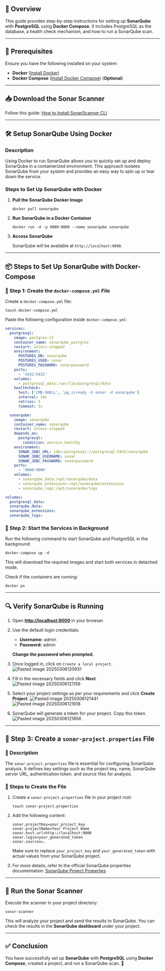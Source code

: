 ## 📌 Overview

This guide provides step-by-step instructions for setting up **SonarQube** with **PostgreSQL** using **Docker Compose**. It includes PostgreSQL as the database, a health check mechanism, and how to run a SonarQube scan.

---

## 🚀 Prerequisites

Ensure you have the following installed on your system:

- **Docker** ([Install Docker](https://docs.docker.com/get-docker/))
- **Docker Compose** ([Install Docker Compose](https://docs.docker.com/compose/install/)) (**Optional**)

---

## 📥 Download the Sonar Scanner

Follow this guide: [How to Install SonarScanner CLI](https://medium.com/novai-devops-101/how-to-install-sonarscanner-cli-client-on-windows-linux-and-macos-94b033f719c4)

---

## 🛠 Setup SonarQube Using Docker

### Description

Using Docker to run SonarQube allows you to quickly set up and deploy SonarQube in a containerized environment. This approach isolates SonarQube from your system and provides an easy way to spin up or tear down the service.

### Steps to Set Up SonarQube with Docker

1. **Pull the SonarQube Docker Image**
    
    ```shell
    docker pull sonarqube
    ```
    
2. **Run SonarQube in a Docker Container**
    
    ```shell
    docker run -d -p 9000:9000 --name sonarqube sonarqube
    ```
    
3. **Access SonarQube**
    
    SonarQube will be available at `http://localhost:9000`.
   
---

## 📦 Steps to Set Up SonarQube with Docker-Compose

### 🔧 Step 1: Create the `docker-compose.yml` File

Create a `docker-compose.yml` file:

```shell
touch docker-compose.yml
```

Paste the following configuration inside `docker-compose.yml`:

```yaml
services:
  postgresql:
    image: postgres:13
    container_name: sonarqube_postgres
    restart: unless-stopped
    environment:
      POSTGRES_DB: sonarqube
      POSTGRES_USER: sonar
      POSTGRES_PASSWORD: sonarpassword
    ports:
      - '5432:5432'
    volumes:
      - postgresql_data:/var/lib/postgresql/data
    healthcheck:
      test: ['CMD-SHELL', 'pg_isready -U sonar -d sonarqube']
      interval: 10s
      retries: 5
      timeout: 5s

  sonarqube:
    image: sonarqube
    container_name: sonarqube
    restart: unless-stopped
    depends_on:
      postgresql:
        condition: service_healthy
    environment:
      SONAR_JDBC_URL: jdbc:postgresql://postgresql:5432/sonarqube
      SONAR_JDBC_USERNAME: sonar
      SONAR_JDBC_PASSWORD: sonarpassword
    ports:
      - '9000:9000'
    volumes:
      - sonarqube_data:/opt/sonarqube/data
      - sonarqube_extensions:/opt/sonarqube/extensions
      - sonarqube_logs:/opt/sonarqube/logs

volumes:
  postgresql_data:
  sonarqube_data:
  sonarqube_extensions:
  sonarqube_logs:
```

### 🔄 Step 2: Start the Services in Background

Run the following command to start SonarQube and PostgreSQL in the background:

```shell
docker-compose up -d
```

This will download the required images and start both services in detached mode.

Check if the containers are running:

```shell
docker ps
```

---

## 🔍 Verify SonarQube is Running

1. Open **[http://localhost:9000](http://localhost:9000/)** in your browser.
2. Use the default login credentials:

   - **Username:** admin
   - **Password:** admin

   **Change the password when prompted.**

3. Once logged in, click on `Create a local project`.
![Pasted image 20250306120931](https://github.com/user-attachments/assets/f1295251-babb-4861-a397-e62d2baae030)
4. Fill in the necessary fields and click **Next**.
![Pasted image 20250306121156](https://github.com/user-attachments/assets/ddbbefa0-75d1-4a7f-8544-bdd99b912ffd)
5. Select your project settings as per your requirements and click **Create Project**.
![Pasted image 20250306121441](https://github.com/user-attachments/assets/591eca92-f083-4215-9608-6dcf90f98b11)
![Pasted image 20250306121618](https://github.com/user-attachments/assets/5c357a8c-26e2-465e-9dc6-f24d5f70be3b)
6. SonarQube will generate a token for your project. Copy this token.
![Pasted image 20250306121656](https://github.com/user-attachments/assets/d35511ab-e342-4b37-baa6-f8b3f1cdf99e)


---

## 📄 Step 3: Create a `sonar-project.properties` File

### 🔧 Description
The `sonar-project.properties` file is essential for configuring SonarQube analysis. It defines key settings such as the project key, name, SonarQube server URL, authentication token, and source files for analysis.

### 📌 Steps to Create the File

1. Create a `sonar-project.properties` file in your project root:
    
    ```shell
    touch sonar-project.properties
    ```
    
2. Add the following content:

    ```properties
    sonar.projectKey=your_project_key
    sonar.projectName=Your Project Name
    sonar.host.url=http://localhost:9000
    sonar.login=your_generated_token
    sonar.sources=.
    ```
    
    Make sure to replace `your_project_key` and `your_generated_token` with actual values from your SonarQube project.

3. For more details, refer to the official SonarQube properties documentation: [SonarQube Project Properties](https://docs.sonarqube.org/latest/analysis/analysis-parameters/)

---

## 🔎 Run the Sonar Scanner

Execute the scanner in your project directory:

```shell
sonar-scanner
```

This will analyze your project and send the results to SonarQube. You can check the results in the **SonarQube dashboard** under your project.

---

## ✅ Conclusion

You have successfully set up **SonarQube** with **PostgreSQL** using **Docker Compose**, created a project, and run a SonarQube scan. 🎉

